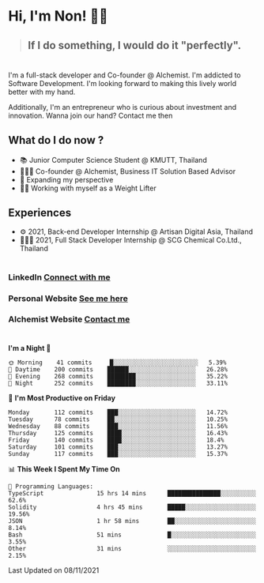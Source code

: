 # Hi, I'm Non! 🖐🏻

> ## If I do something, I would do it "perfectly".

#

I'm a full-stack developer and Co-founder @ Alchemist. I'm addicted to Software Development. I'm looking forward to making this lively world better with my hand.

Additionally, I'm an entrepreneur who is curious about investment and innovation. Wanna join our hand? Contact me then

## What do I do now ?

- 📚 Junior Computer Science Student @ KMUTT, Thailand
- 🧑🏻‍💻 Co-founder @ Alchemist, Business IT Solution Based Advisor
- 🌈 Expanding my perspective
- 🏋🏻 Working with myself as a Weight Lifter

## Experiences

- ⚙️ 2021, Back-end Developer Internship @ Artisan Digital Asia, Thailand
- 🧑🏻‍💻 2021, Full Stack Developer Internship @ SCG Chemical Co.Ltd., Thailand

#

### LinkedIn [Connect with me](https://www.linkedin.com/in/non-nontra/)

### Personal Website [See me here](https://nonnontra.com/)

### Alchemist Website [Contact me](https://alchemist-softwarehouse.co/)

#

<!--START_SECTION:waka-->
**I'm a Night 🦉** 

```text
🌞 Morning    41 commits     █░░░░░░░░░░░░░░░░░░░░░░░░   5.39% 
🌆 Daytime    200 commits    ██████░░░░░░░░░░░░░░░░░░░   26.28% 
🌃 Evening    268 commits    ████████░░░░░░░░░░░░░░░░░   35.22% 
🌙 Night      252 commits    ████████░░░░░░░░░░░░░░░░░   33.11%

```
📅 **I'm Most Productive on Friday** 

```text
Monday       112 commits    ███░░░░░░░░░░░░░░░░░░░░░░   14.72% 
Tuesday      78 commits     ██░░░░░░░░░░░░░░░░░░░░░░░   10.25% 
Wednesday    88 commits     ███░░░░░░░░░░░░░░░░░░░░░░   11.56% 
Thursday     125 commits    ████░░░░░░░░░░░░░░░░░░░░░   16.43% 
Friday       140 commits    ████░░░░░░░░░░░░░░░░░░░░░   18.4% 
Saturday     101 commits    ███░░░░░░░░░░░░░░░░░░░░░░   13.27% 
Sunday       117 commits    ███░░░░░░░░░░░░░░░░░░░░░░   15.37%

```


📊 **This Week I Spent My Time On** 

```text
💬 Programming Languages: 
TypeScript               15 hrs 14 mins      ███████████████░░░░░░░░░░   62.6% 
Solidity                 4 hrs 45 mins       █████░░░░░░░░░░░░░░░░░░░░   19.56% 
JSON                     1 hr 58 mins        ██░░░░░░░░░░░░░░░░░░░░░░░   8.14% 
Bash                     51 mins             █░░░░░░░░░░░░░░░░░░░░░░░░   3.55% 
Other                    31 mins             ░░░░░░░░░░░░░░░░░░░░░░░░░   2.15%

```


 Last Updated on 08/11/2021
<!--END_SECTION:waka-->
